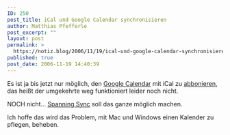 ```yaml
---
ID: 250
post_title: iCal und Google Calendar synchronisieren
author: Matthias Pfefferle
post_excerpt: ""
layout: post
permalink: >
  https://notiz.blog/2006/11/19/ical-und-google-calendar-synchronisieren/
published: true
post_date: 2006-11-19 14:40:39
---
```

<!-- wp:paragraph -->
<p>Es ist ja bis jetzt nur möglich, den <a href="http://www.google.com/calendar/">Google Calendar</a> mit iCal zu <a href="http://www.tuaw.com/2006/04/13/howto-subscribe-to-a-google-calendar-using-ical/">abbonieren</a>, das heißt der umgekehrte weg funktioniert leider noch nicht.</p>
<!-- /wp:paragraph -->

<!-- wp:paragraph -->
<p>NOCH nicht... <a href="http://spanningsync.com/screencasts/intro/">Spanning Sync</a> soll das ganze möglich machen.</p>
<!-- /wp:paragraph -->

<!-- wp:paragraph -->
<p>Ich hoffe das wird das Problem, mit Mac und Windows einen Kalender zu pflegen, beheben.</p>
<!-- /wp:paragraph -->